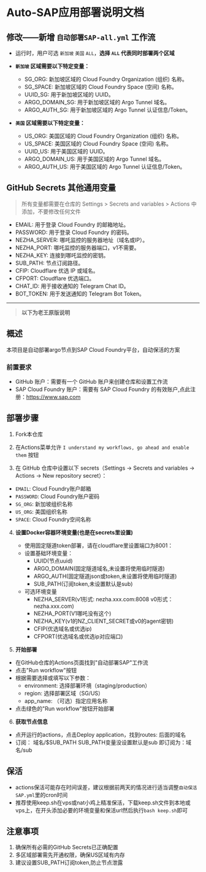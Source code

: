 # Auto-SAP应用部署说明文档

## 修改——新增 `自动部署SAP-all.yml` 工作流

- 运行时，用户可选 `新加坡` `美国` `ALL`，**选择 `ALL` 代表同时部署两个区域**

- **`新加坡` 区域需要以下特定变量：**
   - SG_ORG: 新加坡区域的 Cloud Foundry Organization (组织) 名称。
   - SG_SPACE: 新加坡区域的 Cloud Foundry Space (空间) 名称。
   - UUID_SG: 用于新加坡区域的 UUID。
   - ARGO_DOMAIN_SG: 用于新加坡区域的 Argo Tunnel 域名。
   - ARGO_AUTH_SG: 用于新加坡区域的 Argo Tunnel 认证信息/Token。

- **`美国` 区域需要以下特定变量：**
   - US_ORG: 美国区域的 Cloud Foundry Organization (组织) 名称。
   - US_SPACE: 美国区域的 Cloud Foundry Space (空间) 名称。
   - UUID_US: 用于美国区域的 UUID。
   - ARGO_DOMAIN_US: 用于美国区域的 Argo Tunnel 域名。
   - ARGO_AUTH_US: 用于美国区域的 Argo Tunnel 认证信息/Token。

## GitHub Secrets 其他通用变量

> 所有变量都需要在仓库的 Settings > Secrets and variables > Actions 中添加，不要修改任何文件

- EMAIL: 用于登录 Cloud Foundry 的邮箱地址。
- PASSWORD: 用于登录 Cloud Foundry 的密码。
- NEZHA_SERVER: 哪吒监控的服务器地址（域名或IP）。
- NEZHA_PORT: 哪吒监控的服务器端口，v1不需要。
- NEZHA_KEY: 连接到哪吒监控的密钥。
- SUB_PATH: 节点订阅路径。
- CFIP: Cloudflare 优选 IP 或域名。
- CFPORT: Cloudflare 优选端口。
- CHAT_ID: 用于接收通知的 Telegram Chat ID。
- BOT_TOKEN: 用于发送通知的 Telegram Bot Token。

-------

> **以下为老王原版说明**

## 概述

本项目是自动部署argo节点到SAP Cloud Foundry平台，自动保活的方案

### 前置要求
* GitHub 账户：需要有一个 GitHub 账户来创建仓库和设置工作流
* SAP Cloud Foundry 账户：需要有 SAP Cloud Foundry 的有效账户,点此注册：https://www.sap.com

## 部署步骤

1. Fork本仓库

2. 在Actions菜单允许 `I understand my workflows, go ahead and enable them` 按钮

3. 在 GitHub 仓库中设置以下 secrets（Settings → Secrets and variables → Actions → New repository secret）：
- `EMAIL`: Cloud Foundry账户邮箱
- `PASSWORD`: Cloud Foundry账户密码
- `SG_ORG`: 新加坡组织名称
- `US_ORG`: 美国组织名称
- `SPACE`: Cloud Foundry空间名称

4. **设置Docker容器环境变量(也是在secrets里设置)**
   - 使用固定隧道token部署，请在cloudflare里设置端口为8001：
   - 设置基础环境变量：
     - UUID(节点uuid)
     - ARGO_DOMAIN(固定隧道域名,未设置将使用临时隧道)
     - ARGO_AUTH(固定隧道json或token,未设置将使用临时隧道)
     - SUB_PATH(订阅token,未设置默认是sub)
   - 可选环境变量
     - NEZHA_SERVER(v1形式: nezha.xxx.com:8008  v0形式：nezha.xxx.com)
     - NEZHA_PORT(V1哪吒没有这个)
     - NEZHA_KEY(v1的NZ_CLIENT_SECRET或v0的agent密钥)
     - CFIP(优选域名或优选ip)
     - CFPORT(优选域名或优选ip对应端口)

5. **开始部署**
* 在GitHub仓库的Actions页面找到"自动部署SAP"工作流
* 点击"Run workflow"按钮
* 根据需要选择或填写以下参数：
   - environment: 选择部署环境（staging/production）
   - region: 选择部署区域（SG/US）
   - app_name: （可选）指定应用名称
* 点击绿色的"Run workflow"按钮开始部署

6. **获取节点信息**
* 点开运行的actions，点击Deploy application，找到routes: 后面的域名
* 订阅： 域名/$SUB_PATH    SUB_PATH变量没设置默认是sub  即订阅为：域名/sub


## 保活 
* actions保活可能存在时间误差，建议根据前两天的情况进行适当调整`自动保活SAP.yml`里的cron时间
* 推荐使用keep.sh在vps或nat小鸡上精准保活，下载keep.sh文件到本地或vps上，在开头添加必要的环境变量和保活url然后执行`bash keep.sh`即可

## 注意事项

1. 确保所有必需的GitHub Secrets已正确配置
2. 多区域部署需先开通权限，确保US区域有内存
4. 建议设置SUB_PATH订阅token,防止节点泄露
